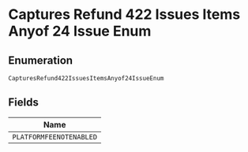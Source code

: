 
# Captures Refund 422 Issues Items Anyof 24 Issue Enum

## Enumeration

`CapturesRefund422IssuesItemsAnyof24IssueEnum`

## Fields

| Name |
|  --- |
| `PLATFORMFEENOTENABLED` |

